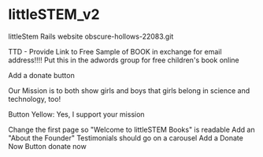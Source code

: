 # littleSTEM_v2
littleStem Rails website
obscure-hollows-22083.git

TTD - 
  Provide Link to Free Sample of BOOK in exchange for email address!!!!
  Put this in the adwords group for free children's book online

Add a donate button


Our Mission is to both show girls and boys that girls belong in science and technology, too!

Button Yellow: Yes, I support your mission


Change the first page so "Welcome to littleSTEM Books" is readable
Add an "About the Founder"
Testimonials should go on a carousel
Add a Donate Now Button
donate now 